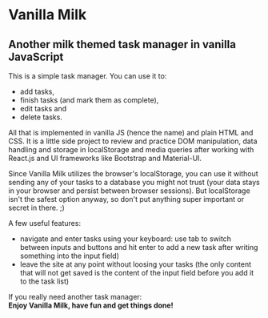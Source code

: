 # Vanilla Milk
## Another milk themed task manager in vanilla JavaScript

This is a simple task manager. You can use it to: 
- add tasks,
- finish tasks (and mark them as complete),
- edit tasks and
- delete tasks.

All that is implemented in vanilla JS (hence the name) and plain HTML and CSS. 
It is a little side project to review and practice DOM manipulation, data handling and storage in localStorage and media queries after working with React.js and UI frameworks like Bootstrap and Material-UI.

Since Vanilla Milk utilizes the browser's localStorage, you can use it without sending any of your tasks to a database you might not trust (your data stays in your browser and persist between browser sessions). 
But localStorage isn't the safest option anyway, so don't put anything super important or secret in there. ;)

A few useful features:
- navigate and enter tasks using your keyboard: use tab to switch between inputs and buttons and hit enter to add a new task after writing something into the input field)
- leave the site at any point without loosing your tasks (the only content that will not get saved is the content of the input field before you add it to the task list)

If you really need another task manager:  
**Enjoy Vanilla Milk, have fun and get things done!**

